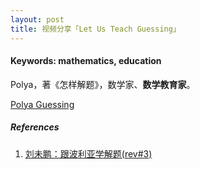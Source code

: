 ```yaml
---
layout: post
title: 视频分享「Let Us Teach Guessing」
---
```


#### Keywords: mathematics, education

Polya，著《怎样解题》，数学家、**数学教育家**。

[Polya Guessing](https://vimeo.com/48768091)



##### References

1. [刘未鹏：跟波利亚学解题(rev#3)](https://blog.csdn.net/pongba/article/details/2302905)

